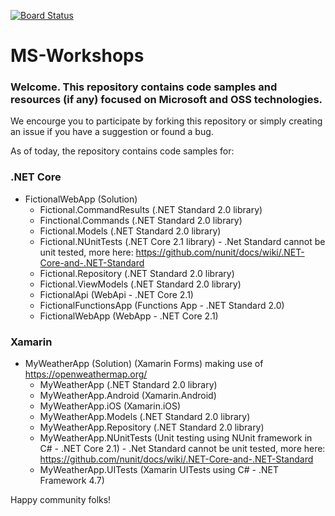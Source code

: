 [![Board Status](https://sid19sw.visualstudio.com/7ca71d10-10c2-4952-8fdf-43fde5995823/3043cb2d-76ad-43a0-8690-798a04e3ec69/_apis/work/boardbadge/cf31357b-bbfa-4dce-9ba3-0b3c3d8c1f1d)](https://sid19sw.visualstudio.com/7ca71d10-10c2-4952-8fdf-43fde5995823/_boards/board/t/3043cb2d-76ad-43a0-8690-798a04e3ec69/Microsoft.RequirementCategory)
# MS-Workshops

### Welcome. This repository contains code samples and resources (if any) focused on Microsoft and OSS technologies.

We encourge you to participate by forking this repository or simply creating an issue if you have a suggestion or found a bug.

As of today, the repository contains code samples for:

### .NET Core
- FictionalWebApp (Solution)
  - Fictional.CommandResults (.NET Standard 2.0 library)
  - Finctional.Commands (.NET Standard 2.0 library)
  - Fictional.Models (.NET Standard 2.0 library)
  - Fictional.NUnitTests (.NET Core 2.1 library) - .Net Standard cannot be unit tested, more here: https://github.com/nunit/docs/wiki/.NET-Core-and-.NET-Standard
  - Fictional.Repository (.NET Standard 2.0 library)
  - Fictional.ViewModels (.NET Standard 2.0 library)
  - FictionalApi (WebApi - .NET Core 2.1)
  - FictionalFunctionsApp (Functions App - .NET Standard 2.0)
  - FictionalWebApp (WebApp - .NET Core 2.1)

### Xamarin
- MyWeatherApp (Solution) (Xamarin Forms) making use of https://openweathermap.org/ 
  - MyWeatherApp (.NET Standard 2.0 library)
  - MyWeatherApp.Android (Xamarin.Android)
  - MyWeatherApp.iOS (Xamarin.iOS)
  - MyWeatherApp.Models (.NET Standard 2.0 library)
  - MyWeatherApp.Repository (.NET Standard 2.0 library)
  - MyWeatherApp.NUnitTests (Unit testing using NUnit framework in C# - .NET Core 2.1) - .Net Standard cannot be unit tested, more here: https://github.com/nunit/docs/wiki/.NET-Core-and-.NET-Standard
  - MyWeatherApp.UITests (Xamarin UITests using C# - .NET Framework 4.7)

Happy community folks!
